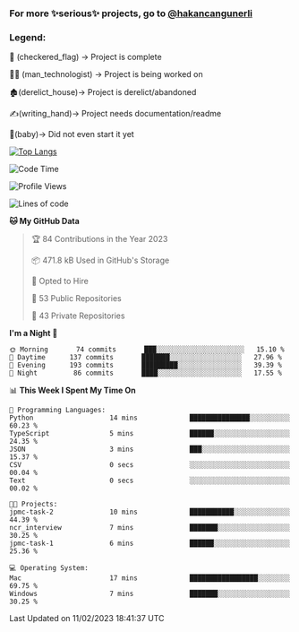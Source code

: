 ### For more ✨serious✨ projects, go to [@hakancangunerli](https://github.com/hakancangunerli)


### Legend:


🏁 (checkered_flag) -> Project is complete

👨‍💻 (man_technologist)   -> Project is being worked on

🏚️(derelict_house)-> Project is derelict/abandoned

✍️(writing_hand)-> Project needs documentation/readme

👶(baby)-> Did not even start it yet

[![Top Langs](https://github-readme-stats.vercel.app/api/top-langs/?username=johngunerli&layout=compact&hide=tex,html,shell,assembly,C&langs_count=6&exclude_repo=2015-csharp)](https://github.com/anuraghazra/github-readme-stats)


<!--START_SECTION:waka-->
![Code Time](http://img.shields.io/badge/Code%20Time-384%20hrs%2029%20mins-blue)

![Profile Views](http://img.shields.io/badge/Profile%20Views-5-blue)

![Lines of code](https://img.shields.io/badge/From%20Hello%20World%20I%27ve%20Written--9%20Thousand%20lines%20of%20code-blue)

**🐱 My GitHub Data** 

> 🏆 84 Contributions in the Year 2023
 > 
> 📦 471.8 kB Used in GitHub's Storage 
 > 
> 💼 Opted to Hire
 > 
> 📜 53 Public Repositories 
 > 
> 🔑 43 Private Repositories  
 > 
**I'm a Night 🦉** 

```text
🌞 Morning       74 commits       ███░░░░░░░░░░░░░░░░░░░░░░   15.10 % 
🌆 Daytime      137 commits       ███████░░░░░░░░░░░░░░░░░░   27.96 % 
🌃 Evening      193 commits       █████████░░░░░░░░░░░░░░░░   39.39 % 
🌙 Night         86 commits       ████░░░░░░░░░░░░░░░░░░░░░   17.55 % 

```


📊 **This Week I Spent My Time On** 

```text
💬 Programming Languages: 
Python                   14 mins             ███████████████░░░░░░░░░░   60.23 % 
TypeScript               5 mins              ██████░░░░░░░░░░░░░░░░░░░   24.35 % 
JSON                     3 mins              ███░░░░░░░░░░░░░░░░░░░░░░   15.37 % 
CSV                      0 secs              ░░░░░░░░░░░░░░░░░░░░░░░░░   00.04 % 
Text                     0 secs              ░░░░░░░░░░░░░░░░░░░░░░░░░   00.02 % 

🐱‍💻 Projects: 
jpmc-task-2              10 mins             ███████████░░░░░░░░░░░░░░   44.39 % 
ncr_interview            7 mins              ███████░░░░░░░░░░░░░░░░░░   30.25 % 
jpmc-task-1              6 mins              ██████░░░░░░░░░░░░░░░░░░░   25.36 % 

💻 Operating System: 
Mac                      17 mins             █████████████████░░░░░░░░   69.75 % 
Windows                  7 mins              ███████░░░░░░░░░░░░░░░░░░   30.25 % 

```


 Last Updated on 11/02/2023 18:41:37 UTC
<!--END_SECTION:waka-->


